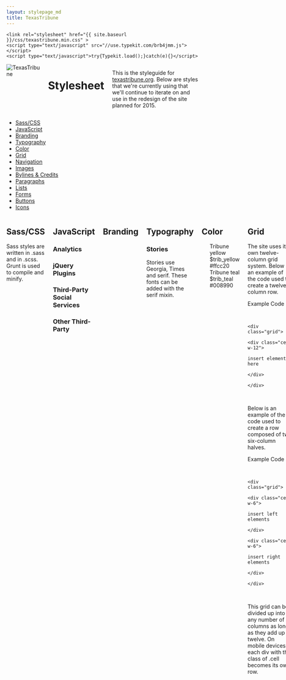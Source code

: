 ```yaml
---
layout: stylepage_md
title: TexasTribune
---
```

    <link rel="stylesheet" href="{{ site.baseurl }}/css/texastribune.min.css" >
    <script type="text/javascript" src="//use.typekit.com/brb4jmm.js"></script>
    <script type="text/javascript">try{Typekit.load();}catch(e){}</script>
  </head>
<body>

<div class="texastribune-page container">
  <div class="masthead sixteen columns">
    <img class="logo" src="https://s3.amazonaws.com/static.texastribune.org/common/images/logo.jpg" title="TexasTribune">
    <h1 class="sg-header">Stylesheet</h1>
    <p>This is the styleguide for <a href="http://www.texastribune.org">texastribune.org</a>. Below are styles that we're currently using that we'll continue to iterate on and use in the redesign of the site planned for 2015.</p>
  </div><!-- end masthead -->
  <div class="four columns">
    <div id='side-nav'>
      <ul>
        <li><a href="#sass-section">Sass/CSS</a></li>
        <li><a href="#javascript-section">JavaScript</a></li>
        <li><a href="#branding-section">Branding</a></li>
        <li><a href="#typography-section">Typography</a></li>
        <li><a href="#color-section">Color</a></li>
        <li><a href="#grid-section">Grid</a></li>
        <li><a href="#navigation-section">Navigation</a></li>
        <li><a href="#images-section">Images</a></li>
        <li><a href="#credits-section">Bylines &amp; Credits</a></li>
        <li><a href="#paragraphs-section">Paragraphs</a></li>
        <li><a href="#lists-section">Lists</a></li>
        <li><a href="#forms-section">Forms</a></li>
        <li><a href="#buttons-section">Buttons</a></li>
        <li><a href="#icons-section">Icons</a></li>
      </ul>
    </div>
  </div>
  <div class="twelve columns omega">
    <div class="row article_detail">
      <div class="main">
        <article>
          <a name="sass-section"></a>
          <h2>Sass/CSS</h2>
          <p>Sass styles are written in .sass and in .scss. Grunt is used to compile and minify.</p>
        </article>
      </div>
    </div><!-- end row -->
    <div class="row article_detail">
      <div class="main">
        <article>
          <a name="javascript-section"></a>
          <h2>JavaScript</h2>
          <h3 class="sg-header">Analytics</h3>
          <h3 class="sg-header">jQuery Plugins</h3>
          <h3 class="sg-header">Third-Party Social Services</h3>
          <h3 class="sg-header">Other Third-Party</h3>
        </article>
      </div>
    </div><!-- end row -->
    <div class="row article_detail">
      <div class="main">
        <article>
          <a name="branding-section"></a>
          <h2>Branding</h2>
          <p></p>
        </article>
      </div>
    </div><!-- end row -->
    <div class="row article_detail">
      <div class="main">
        <article>
          <a name="typography-section"></a>
          <h2>Typography</h2>
          <h3 class="sg-header">Stories</h3>
          <p>Stories use Georgia, Times and serif. These fonts can be added with the serif mixin.</p>
        </article>
      </div>
    </div><!-- end row -->
    <div class="row article_detail">
      <div class="main">
        <article>
          <a name="color-section"></a>
          <h2>Color</h2>
          <div class="swatch three columns column">
            <div class="colorfield" style="background: #ffcc20;"></div>
            <span class="label">Tribune yellow<br/>$trib_yellow<br/>#ffcc20</span>
          </div>
          <div class="swatch three columns column">
            <div class="colorfield" style="background: #008990;"></div>
            <span class="label">Tribune teal<br/>$trib_teal<br/>#008990</span>
          </div>
        </article>
      </div>
    </div><!-- end row -->
    <div class="row article_detail">
      <div class="main">
        <article>
          <a name="grid-section"></a>
          <h2>Grid</h2>
          <p>The site uses its own twelve-column grid system. Below is an example of the code used to create a twelve-column row.</p>
          <div class="example-code">
            <btn class="show-hide">Example Code</btn>
            <pre>
              <code>
                &lt;div class="grid"&gt;
                  &lt;div class="cell w-12"&gt;
                    insert elements here
                  &lt;/div&gt;
                &lt;/div&gt;
              </code>
            </pre>
          </div>
          <p>Below is an example of the code used to create a row composed of two six-column halves.</p>
          <div class="example-code">
            <btn class="show-hide">Example Code</btn>
            <pre>
              <code>
                &lt;div class="grid"&gt;
                  &lt;div class="cell w-6"&gt;
                    insert left elements
                  &lt;/div&gt;
                  &lt;div class="cell w-6"&gt;
                    insert right elements
                  &lt;/div&gt;
                &lt;/div&gt;
              </code>
            </pre>
          </div>
          <p>This grid can be divided up into any number of columns as long as they add up to twelve. On mobile devices, each div with the class of <span class="inline-class">.cell</span> becomes its own row.</p>
        </article>
      </div>
    </div><!-- end row -->
    <div class="row article_detail">
      <div class="main">
        <article>
          <a name="navigation-section"></a>
          <h2>Navigation</h2>
          <p></p>
        </article>
      </div>
    </div><!-- end row -->
    <div class="row article_detail">
      <div class="main">
        <article>
          <a name="images-section"></a>
          <h2>Images</h2>
          <p></p>
        </article>
      </div>
    </div><!-- end row -->
    <div class="row article_detail">
      <div class="main">
        <article>
          <a name="credits-section"></a>
          <h2>Bylines &amp; Credits</h2>
          <p></p>
        </article>
      </div>
    </div><!-- end row -->
    <div class="row article_detail">
      <div class="main">
        <article>
          <a name="paragraphs-section"></a>
          <h2>Paragraphs</h2>
          <p></p>
        </article>
      </div>
    </div><!-- end row -->
    <div class="row article_detail">
      <div class="main">
        <article>
          <a name="lists-section"></a>
          <h2>Lists</h2>
          <p></p>
        </article>
      </div>
    </div><!-- end row -->
    <div class="row article_detail">
      <div class="main">
        <article>
          <a name="forms-section"></a>
          <h2>Forms</h2>
          <p></p>
        </article>
      </div>
    </div><!-- end row -->
    <div class="row article_detail">
      <div class="main">
        <article>
          <a name="buttons-section"></a>
          <h2>Buttons</h2>
          <p>These buttons are used throughout the site.</p>
          <h3 class="sg-header">Info Button</h3>
          <p>This button is used to link to more information throughout the site. By default, this button is Tribune yellow. On hover, the button lightens by 10&#37;.</p>
          <a class="btn_info">Button</a>
          <div class="example-code">
            <btn class="show-hide">Example Code</btn>
            <pre>
              <code>
                &lt;a class="btn_info"&gt;
                  Info Button
                &lt;/a&gt;
              </code>
            </pre>
          </div>
        </article>
      </div>
    </div><!-- end row -->
    <div class="row article_detail">
      <div class="main">
        <article>
          <a name="icons-section"></a>
          <h2>Icons</h2>
          <p></p>
        </article>
      </div>
    </div><!-- end row -->
  </div><!-- end twelve columns -->
</div><!-- end container -->
